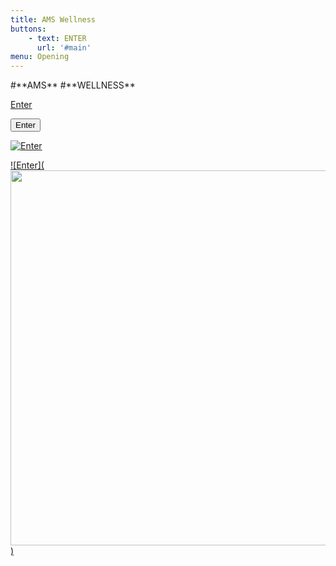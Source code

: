 ```yaml
---
title: AMS Wellness
buttons:
    - text: ENTER
      url: '#main'
menu: Opening 
---
```

<span class="home-bg">
<span class="AMS">
#**AMS**
</span>


<span class="Wellness">
#**WELLNESS**
</span>

<span class="Enter">

[Enter](http://www.google.com)

</span>

<span>
<button name="button" url="http://www.google.com">
Enter</button>

[![Enter](/files/../grav-admin/user/themes/speakeasy-vice/images/enterb.jpg)](http://www.google.com/)

[![Enter](<img style='width: 600px' src="files/grav-admin/user/themes/speakeasy-vice/images/enterb.jpg"></img>)](http://www.google.com/)

</span>

</span>
